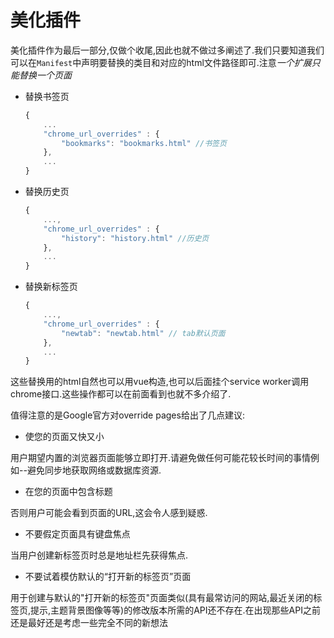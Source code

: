 # 美化插件

美化插件作为最后一部分,仅做个收尾,因此也就不做过多阐述了.我们只要知道我们可以在`Manifest`中声明要替换的类目和对应的html文件路径即可.注意*一个扩展只能替换一个页面*

+ 替换书签页

    ```js
    {
        ...
        "chrome_url_overrides" : {
            "bookmarks": "bookmarks.html" //书签页
        },
        ...
    }

    ```

+ 替换历史页

    ```js
    {
        ...,
        "chrome_url_overrides" : {
            "history": "history.html" //历史页
        },
        ...
    }
    ```

+ 替换新标签页

    ```js
    {
        ...,
        "chrome_url_overrides" : {
            "newtab": "newtab.html" // tab默认页面
        },
        ...
    }

    ```

这些替换用的html自然也可以用vue构造,也可以后面挂个service worker调用chrome接口.这些操作都可以在前面看到也就不多介绍了.

值得注意的是Google官方对override pages给出了几点建议:

+ 使您的页面又快又小

用户期望内置的浏览器页面能够立即打开.请避免做任何可能花较长时间的事情例如--避免同步地获取网络或数据库资源.

+ 在您的页面中包含标题

否则用户可能会看到页面的URL,这会令人感到疑惑.

+ 不要假定页面具有键盘焦点

当用户创建新标签页时总是地址栏先获得焦点.

+ 不要试着模仿默认的“打开新的标签页”页面

用于创建与默认的"打开新的标签页"页面类似(具有最常访问的网站,最近关闭的标签页,提示,主题背景图像等等)的修改版本所需的API还不存在.在出现那些API之前还是最好还是考虑一些完全不同的新想法